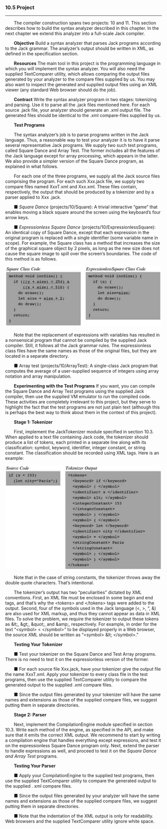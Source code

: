 ### 10.5 Project
---


&emsp;&emsp;The compiler construction spans two projects: 10 and 11. This section describes how to build the syntax analyzer described in this chapter. In the next chapter we extend this analyzer into a full-scale Jack compiler.

&emsp;&emsp;**Objective** Build a syntax analyzer that parses Jack programs according to the Jack grammar. The analyzer’s output should be written in XML, as defined in the specification section.

&emsp;&emsp;**Resources** The main tool in this project is the programming language in which you will implement the syntax analyzer. You will also need the supplied TextComparer utility, which allows comparing the output files generated by your analyzer to the compare files supplied by us. You may also want to inspect the generated and supplied output files using an XML viewer (any standard Web browser should do the job).

&emsp;&emsp;**Contract** Write the syntax analyzer program in two stages: tokenizing and parsing. Use it to parse all the .jack files mentioned here. For each source .jack file, your analyzer should generate an .xml output file. The generated files should be identical to the .xml compare-files supplied by us.

&emsp;&emsp;**Test Programs**

&emsp;&emsp;The syntax analyzer’s job is to parse programs written in the Jack language. Thus, a reasonable way to test your analyzer it is to have it parse several representative Jack programs. We supply two such test programs, called Square Dance and Array Test. The former includes all the features of the Jack language except for array processing, which appears in the latter. We also provide a simpler version of the Square Dance program, as explained in what follows.

&emsp;&emsp;For each one of the three programs, we supply all the Jack source files comprising the program. For each such Xxx.jack file, we supply two compare files named XxxT.xml and Xxx.xml. These files contain, respectively, the output that should be produced by a tokenizer and by a parser applied to Xxx .jack.

&emsp;&emsp;■ <em>Square Dance</em> (projects/10/Square): A trivial interactive “game” that enables moving a black square around the screen using the keyboard’s four arrow keys.

&emsp;&emsp;■ <em>Expressionless Square Dance</em> (projects/10/ExpressionlessSquare): An identical copy of Square Dance, except that each expression in the original program is replaced with a single identifier (some variable name in scope). For example, the Square class has a method that increases the size of the graphical square object by 2 pixels, as long as the new size does not cause the square image to spill over the screen’s boundaries. The code of this method is as follows.

<div align="center"><img width="500" src="../figure/10/10.65.png"/></div>

&emsp;&emsp;Note that the replacement of expressions with variables has resulted in a nonsensical program that cannot be compiled by the supplied Jack compiler. Still, it follows all the Jack grammar rules. The expressionless class files have the same names as those of the original files, but they are located in a separate directory.

&emsp;&emsp;■ Array test (projects/10/ArrayTest): A single-class Jack program that computes the average of a user-supplied sequence of integers using array notation and array manipulation.

&emsp;&emsp;**Experimenting with the Test Programs** If you want, you can compile the Square Dance and Array Test programs using the supplied Jack compiler, then use the supplied VM emulator to run the compiled code. These activities are completely irrelevant to this project, but they serve to highlight the fact that the test programs are not just plain text (although this is perhaps the best way to think about them in the context of this project).

&emsp;&emsp;**Stage 1: Tokenizer**

&emsp;&emsp;First, implement the JackTokenizer module specified in section 10.3. When applied to a text file containing Jack code, the tokenizer should produce a list of tokens, each printed in a separate line along with its classification: symbol, keyword, identifier, integer constant, or string constant. The classification should be recorded using XML tags. Here is an example:

<div align="center"><img width="500" src="../figure/10/10.66.png"/></div>

&emsp;&emsp;Note that in the case of string constants, the tokenizer throws away the double quote characters. That’s intentional.

&emsp;&emsp;The tokenizer’s output has two “peculiarities” dictated by XML conventions. First, an XML file must be enclosed in some begin and end tags, and that’s why the &lt;tokens&gt; and &lt;/tokens&gt; tags were added to the output. Second, four of the symbols used in the Jack language (<, >, “, &) are also used for XML markup, and thus they cannot appear as data in XML files. To solve the problem, we require the tokenizer to output these tokens as &amp;lt;, &amp;gt;, &amp;quot;, and &amp;amp;, respectively. For example, in order for the text “&lt;symbol&gt; < &lt;/symbol&gt;” to be displayed properly in a Web browser, the source XML should be written as “&lt;symbol&gt; &amp;lt; &lt;/symbol&gt;.”

&emsp;&emsp;**Testing Your Tokenizer**

&emsp;&emsp;■ Test your tokenizer on the Square Dance and Test Array programs. There is no need to test it on the expressionless version of the former.

&emsp;&emsp;■ For each source file Xxx.jack, have your tokenizer give the output file the name XxxT.xml. Apply your tokenizer to every class file in the test programs, then use the supplied TextComparer utility to compare the generated output to the supplied .xml compare files.

&emsp;&emsp;■ Since the output files generated by your tokenizer will have the same names and extensions as those of the supplied compare files, we suggest putting them in separate directories.

&emsp;&emsp;**Stage 2: Parser**

&emsp;&emsp;Next, implement the CompilationEngine module specified in section 10.3. Write each method of the engine, as specified in the API, and make sure that it emits the correct XML output. We recommend to start by writing a compilation engine that handles everything except expressions, and test it on the expressionless Square Dance program only. Next, extend the parser to handle expressions as well, and proceed to test it on the <em>Square Dance and Array Test</em> programs.

&emsp;&emsp;**Testing Your Parser**

&emsp;&emsp;■ Apply your CompilationEngine to the supplied test programs, then use the supplied TextComparer utility to compare the generated output to the supplied . xml compare files.

&emsp;&emsp;■ Since the output files generated by your analyzer will have the same names and extensions as those of the supplied compare files, we suggest putting them in separate directories.

&emsp;&emsp;■ Note that the indentation of the XML output is only for readability. Web browsers and the supplied TextComparer utility ignore white space.
